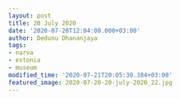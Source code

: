```yaml
---
layout: post
title: 20 July 2020
date: '2020-07-20T12:04:00.000+03:00'
author: Dedunu Dhananjaya
tags:
- narva
- estonia
- museum
modified_time: '2020-07-21T20:05:30.384+03:00'
featured_image: 2020-07-20-20-july-2020_22.jpg
---
```

